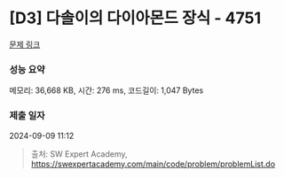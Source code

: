 # [D3] 다솔이의 다이아몬드 장식 - 4751 

[문제 링크](https://swexpertacademy.com/main/code/problem/problemDetail.do?contestProbId=AWSNw5jKzwMDFAUr) 

### 성능 요약

메모리: 36,668 KB, 시간: 276 ms, 코드길이: 1,047 Bytes

### 제출 일자

2024-09-09 11:12



> 출처: SW Expert Academy, https://swexpertacademy.com/main/code/problem/problemList.do